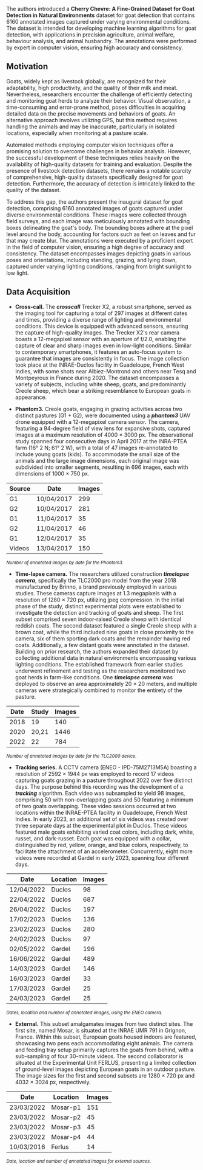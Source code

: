 The authors introduced a **Cherry Chevre: A Fine-Grained Dataset for Goat Detection in Natural Environments** dataset for goat detection that contains 6160 annotated images captured under varying environmental conditions. The dataset is intended for developing machine learning algorithms for goat detection, with applications in precision agriculture, animal welfare, behaviour analysis, and animal husbandry. The annotations were performed by expert in computer vision, ensuring high accuracy and consistency.

## Motivation

Goats, widely kept as livestock globally, are recognized for their adaptability, high productivity, and the quality of their milk and meat. Nevertheless, researchers encounter the challenge of efficiently detecting and monitoring goat herds to analyze their behavior. Visual observation, a time-consuming and error-prone method, poses difficulties in acquiring detailed data on the precise movements and behaviors of goats. An alternative approach involves utilizing GPS, but this method requires handling the animals and may be inaccurate, particularly in isolated locations, especially when monitoring at a pasture scale.

Automated methods employing computer vision techniques offer a promising solution to overcome challenges in behavior analysis. However, the successful development of these techniques relies heavily on the availability of high-quality datasets for training and evaluation. Despite the presence of livestock detection datasets, there remains a notable scarcity of comprehensive, high-quality datasets specifically designed for goat detection. Furthermore, the accuracy of detection is intricately linked to the quality of the dataset.

To address this gap, the authors present the inaugural dataset for goat detection, comprising 6160 annotated images of goats captured under diverse environmental conditions. These images were collected through field surveys, and each image was meticulously annotated with bounding boxes delineating the goat's body. The bounding boxes adhere at the pixel level around the body, accounting for factors such as feet on leaves and fur that may create blur. The annotations were executed by a proficient expert in the field of computer vision, ensuring a high degree of accuracy and consistency. The dataset encompasses images depicting goats in various poses and orientations, including standing, grazing, and lying down, captured under varying lighting conditions, ranging from bright sunlight to low light.

## Data Acquisition

* **Cross-call.** The ***crosscall*** Trecker X2, a robust smartphone, served as the imaging tool for capturing a total of 297 images at different dates and times, providing a diverse range of lighting and environmental conditions. This device is equipped with advanced sensors, ensuring the capture of high-quality images. The Trecker X2's rear camera boasts a 12-megapixel sensor with an aperture of f/2.0, enabling the capture of clear and sharp images even in low-light conditions. Similar to contemporary smartphones, it features an auto-focus system to guarantee that images are consistently in focus. The image collection took place at the INRAE-Duclos facility in Guadeloupe, French West Indies, with some shots near Albiez-Montrond and others near Tesq and Montpeyroux in France during 2020. The dataset encompasses a variety of subjects, including white sheep, goats, and predominantly Creole sheep, which bear a striking resemblance to European goats in appearance.

* **Phantom3.** Creole goats, engaging in grazing activities across two distinct pastures (G1 + G2), were documented using a ***phantom3*** UAV drone equipped with a 12-megapixel camera sensor. The camera, featuring a 94-degree field of view lens for expansive shots, captured images at a maximum resolution of 4000 × 3000 px. The observational study spanned four consecutive days in April 2017 at the INRA-PTEA farm (16° 2 N; 61° 2 W), with a total of 47 images re-annotated to include young goats (kids). To accommodate the small size of the animals and the large image dimensions, each original image was subdivided into smaller segments, resulting in 696 images, each with dimensions of 1000 × 750 px.

| Source | Date       | Images |
|--------|------------|--------|
| G1     | 10/04/2017 | 299    |
| G2     | 10/04/2017 | 281    |
| G1     | 11/04/2017 | 35     |
| G2     | 11/04/2017 | 46     |
| G1     | 12/04/2017 | 35     |
| Videos | 13/04/2017 | 150    |

<span style="font-size: smaller; font-style: italic;">Number of annotated images by date for the Phantom3.</span>

* **Time-lapse camera.** The researchers utilized construction ***timelapse camera***, specifically the TLC2000 pro model from the year 2018 manufactured by Brinno, a brand previously employed in various studies. These cameras capture images at 1.3 megapixels with a resolution of 1280 × 720 px, utilizing jpeg compression. In the initial phase of the study, distinct experimental plots were established to investigate the detection and tracking of goats and sheep. The first subset comprised seven indoor-raised Creole sheep with identical reddish coats. The second dataset featured a single Creole sheep with a brown coat, while the third included nine goats in close proximity to the camera, six of them sporting dark coats and the remainder having red coats. Additionally, a few distant goats were annotated in the dataset. Building on prior research, the authors expanded their dataset by collecting additional data in natural environments encompassing various lighting conditions. The established framework from earlier studies underwent refinement and testing as the researchers monitored two goat herds in farm-like conditions. One ***timelapse camera*** was deployed to observe an area approximately 20 × 20 meters, and multiple cameras were strategically combined to monitor the entirety of the pasture.

| Date | Study  | Images |
|------|--------|--------|
| 2018 | 19     | 140    |
| 2020 | 20,21  | 1446   |
| 2022 | 22     | 784    |

<span style="font-size: smaller; font-style: italic;">Number of annotated images by date for the TLC2000 device.</span>


* **Tracking series.** A CCTV camera (ENEO - IPD-75M2713M5A) boasting a resolution of 2592 × 1944 px was employed to record 17 videos capturing goats grazing in a pasture throughout 2022 over five distinct days. The purpose behind this recording was the development of a ***tracking*** algorithm. Each video was subsampled to yield 98 images, comprising 50 with non-overlapping goats and 50 featuring a minimum of two goats overlapping. These video sessions occurred at two locations within the INRAE-PTEA facility in Guadeloupe, French West Indies. In early 2023, an additional set of six videos was created over three separate days at the experimental plot in Duclos. These videos featured male goats exhibiting varied coat colors, including dark, white, russet, and dark-russet. Each goat was equipped with a collar, distinguished by red, yellow, orange, and blue colors, respectively, to facilitate the attachment of an accelerometer. Concurrently, eight more videos were recorded at Gardel in early 2023, spanning four different days.

| Date       | Location | Images |
|------------|----------|--------|
| 12/04/2022 | Duclos   | 98     |
| 22/04/2022 | Duclos   | 687    |
| 26/04/2022 | Duclos   | 197    |
| 17/02/2023 | Duclos   | 136    |
| 23/02/2023 | Duclos   | 280    |
| 24/02/2023 | Duclos   | 97     |
| 02/05/2022 | Gardel   | 196    |
| 16/06/2022 | Gardel   | 489    |
| 14/03/2023 | Gardel   | 146    |
| 16/03/2023 | Gardel   | 33     |
| 17/03/2023 | Gardel   | 25     |
| 24/03/2023 | Gardel   | 25     |

<span style="font-size: smaller; font-style: italic;">Dates, location and number of annotated images, using the ENEO camera.</span>

* **External.** This subset amalgamates images from two distinct sites. The first site, named Mosar, is situated at the INRAE UMR 791 in Grignon, France. Within this subset, European goats housed indoors are featured, showcasing two pens each accommodating eight animals. The camera and feeding tray setup primarily captures the goats from behind, with a sub-sampling of four 30-minute videos. The second collaborator is situated at the Experimental Unit FERLUS, presenting a limited collection of ground-level images depicting European goats in an outdoor pasture. The image sizes for the first and second subsets are 1280 × 720 px and 4032 × 3024 px, respectively.

| Date       | Location | Images |
|------------|----------|--------|
| 23/03/2022 | Mosar-p1 | 151    |
| 23/03/2022 | Mosar-p2 | 45     |
| 23/03/2022 | Mosar-p3 | 45     |
| 23/03/2022 | Mosar-p4 | 44     |
| 10/03/2016 | Ferlus   | 14     |

<span style="font-size: smaller; font-style: italic;">Date, location and number of annotated images for external sources.</span>

